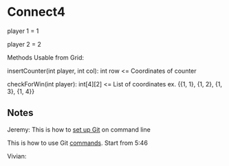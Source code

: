 # Connect4

player 1 = 1

player 2 = 2

Methods Usable from Grid:

insertCounter(int player, int col): int row <= Coordinates of counter

checkForWin(int player): int[4][2] <= List of coordinates ex. {{1, 1}, {1, 2}, {1, 3}, {1, 4}}

## Notes

Jeremy: This is how to [set up Git](https://help.github.com/articles/set-up-git/#setting-up-git) on command line

This is how to use Git [commands](https://www.youtube.com/watch?v=0fKg7e37bQE). Start from 5:46

Vivian:
